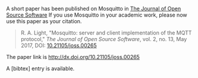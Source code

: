 <!--
.. title: Citing Eclipse Mosquitto in your academic paper
.. slug: citing-eclipse-mosquitto
.. date: 2017-06-01 14:31:48
.. tags: Misc
.. category:
.. link:
.. description:
.. type: text
-->

A short paper has been published on Mosquitto in [The Journal of Open Source
Software] If you use Mosquitto in your academic work, please now use this paper
as your citation.

> R. A. Light, "Mosquitto: server and client implementation of the MQTT
> protocol," *The Journal of Open Source Software*, vol. 2, no. 13, May 2017,
> DOI: [10.21105/joss.00265]

The paper link is <http://dx.doi.org/10.21105/joss.00265>

A [bibtex] entry is available.

[The Journal of Open Source Software]: http://joss.theoj.org

[10.21105/joss.00265]: http://dx.doi.org/10.21105/joss.00265

[bibtek]: http://www.doi2bib.org/#/doi/10.21105/joss.00265
